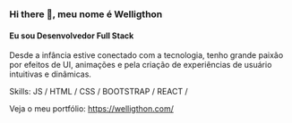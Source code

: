 ### Hi there 👋, meu nome é Welligthon
#### Eu sou Desenvolvedor Full Stack

Desde a infância estive conectado com a tecnologia, tenho grande paixão por efeitos de UI, animações e pela criação de experiências de usuário intuitivas e dinâmicas. 

Skills: JS / HTML / CSS / BOOTSTRAP / REACT / 

Veja o meu portfólio: https://welligthon.com/

